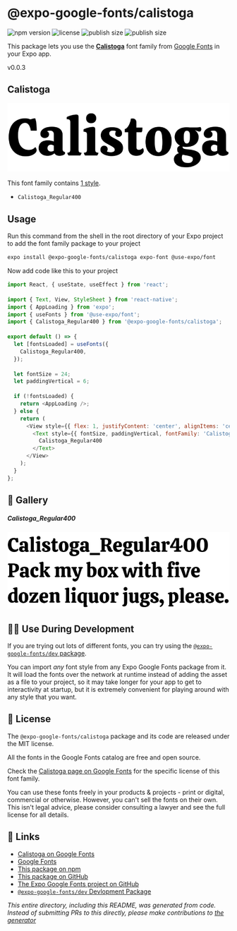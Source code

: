 # @expo-google-fonts/calistoga

![npm version](https://flat.badgen.net/npm/v/@expo-google-fonts/calistoga)
![license](https://flat.badgen.net/github/license/expo/google-fonts)
![publish size](https://flat.badgen.net/packagephobia/install/@expo-google-fonts/calistoga)
![publish size](https://flat.badgen.net/packagephobia/publish/@expo-google-fonts/calistoga)

This package lets you use the [**Calistoga**](https://fonts.google.com/specimen/Calistoga) font family from [Google Fonts](https://fonts.google.com/) in your Expo app.

v0.0.3

## Calistoga

![Calistoga](./font-family.png)

This font family contains [1 style](#-gallery).

- `Calistoga_Regular400`

## Usage

Run this command from the shell in the root directory of your Expo project to add the font family package to your project
```sh
expo install @expo-google-fonts/calistoga expo-font @use-expo/font
```

Now add code like this to your project
```js
import React, { useState, useEffect } from 'react';

import { Text, View, StyleSheet } from 'react-native';
import { AppLoading } from 'expo';
import { useFonts } from '@use-expo/font';
import { Calistoga_Regular400 } from '@expo-google-fonts/calistoga';

export default () => {
  let [fontsLoaded] = useFonts({
    Calistoga_Regular400,
  });

  let fontSize = 24;
  let paddingVertical = 6;

  if (!fontsLoaded) {
    return <AppLoading />;
  } else {
    return (
      <View style={{ flex: 1, justifyContent: 'center', alignItems: 'center' }}>
        <Text style={{ fontSize, paddingVertical, fontFamily: 'Calistoga_Regular400' }}>
          Calistoga_Regular400
        </Text>
      </View>
    );
  }
};

```

## 🔡 Gallery

##### Calistoga_Regular400
![Calistoga_Regular400](./bbcc8c6618b098df3f7de4ee7afbe7a4ebe1832e5d8cca3579199c4e73ef5e8f.ttf.png)


## 👩‍💻 Use During Development

If you are trying out lots of different fonts, you can try using the [`@expo-google-fonts/dev` package](https://github.com/expo/google-fonts/tree/master/font-packages/dev#readme).

You can import *any* font style from any Expo Google Fonts package from it. It will load the fonts
over the network at runtime instead of adding the asset as a file to your project, so it may take longer
for your app to get to interactivity at startup, but it is extremely convenient
for playing around with any style that you want.

## 📖 License

The `@expo-google-fonts/calistoga` package and its code are released under the MIT license.

All the fonts in the Google Fonts catalog are free and open source.

Check the [Calistoga page on Google Fonts](https://fonts.google.com/specimen/Calistoga) for the specific license of this font family.

You can use these fonts freely in your products & projects - print or digital, commercial or otherwise. However, you can't sell the fonts on their own. This isn't legal advice, please consider consulting a lawyer and see the full license for all details.

## 🔗 Links

- [Calistoga on Google Fonts](https://fonts.google.com/specimen/Calistoga)
- [Google Fonts](https://fonts.google.com/)
- [This package on npm](https://www.npmjs.com/package/@expo-google-fonts/calistoga)
- [This package on GitHub](https://github.com/expo/google-fonts/tree/master/font-packages/calistoga)
- [The Expo Google Fonts project on GitHub](https://github.com/expo/google-fonts)
- [`@expo-google-fonts/dev` Devlopment Package](https://github.com/expo/google-fonts/tree/master/font-packages/dev)


*This entire directory, including this README, was generated from code. Instead of submitting PRs to this directly, please make contributions to [the generator](https://github.com/expo/google-fonts/tree/master/packages/generator)*
